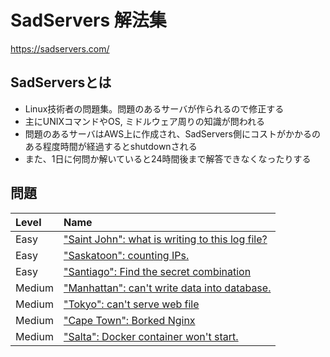 # SadServers 解法集

https://sadservers.com/

## SadServersとは

- Linux技術者の問題集。問題のあるサーバが作られるので修正する
- 主にUNIXコマンドやOS, ミドルウェア周りの知識が問われる
- 問題のあるサーバはAWS上に作成され、SadServers側にコストがかかるのある程度時間が経過するとshutdownされる
- また、1日に何問か解いていると24時間後まで解答できなくなったりする

## 問題

|Level|Name|
|:-|:-|
|Easy|["Saint John": what is writing to this log file?](./problems/easy/saint-john.md)|
|Easy|["Saskatoon": counting IPs.](./problems/easy/saskatoon.md)|
|Easy|["Santiago": Find the secret combination](./problems/easy/santiago.md)|
|Medium|["Manhattan": can't write data into database.](./problems/medium/manhattan.md)|
|Medium|["Tokyo": can't serve web file](./problems/medium/tokyo.md)|
|Medium|["Cape Town": Borked Nginx](./problems/medium/cape-town.md)|
|Medium|["Salta": Docker container won't start.](./problems/medium/salta.md)|
